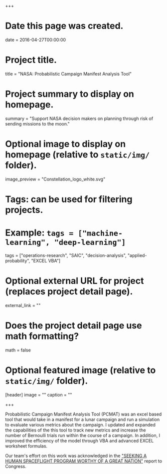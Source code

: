 +++
# Date this page was created.
date = 2016-04-27T00:00:00

# Project title.
title = "NASA: Probabilistic Campaign Manifest Analysis Tool"

# Project summary to display on homepage.
summary = "Support NASA decision makers on planning through risk of sending missions to the moon."

# Optional image to display on homepage (relative to `static/img/` folder).
image_preview = "Constellation_logo_white.svg"

# Tags: can be used for filtering projects.
# Example: `tags = ["machine-learning", "deep-learning"]`
tags = ["operations-research", "SAIC", "decision-analysis", "applied-probability", "EXCEL VBA"]

# Optional external URL for project (replaces project detail page).
external_link = ""

# Does the project detail page use math formatting?
math = false

# Optional featured image (relative to `static/img/` folder).
[header]
image = ""
caption = ""

+++

Probabilistic Campaign Manifest Analysis Tool (PCMAT) was an excel based tool that would take in a manifest for a lunar campaign and run a simulation to evaluate various metrics about the campaign. I updated and expanded the capabilities of the this tool to track new metrics and increase the number of Bernoulli trials run within the course of a campaign. In addition, I improved the efficiency of the model through VBA and advanced EXCEL worksheet formulas.

Our team's effort on this work was acknowledged in the ["SEEKING A HUMAN SPACEFLIGHT PROGRAM WORTHY OF A GREAT NATION"](http://www.nasa.gov/pdf/396093main_HSF_Cmte_FinalReport.pdf) report to Congress.